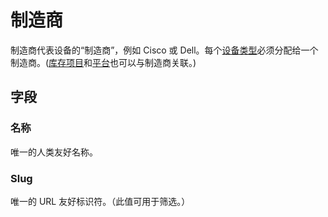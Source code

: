 # 制造商

制造商代表设备的“制造商”，例如 Cisco 或 Dell。每个[设备类型](./devicetype.md)必须分配给一个制造商。([库存项目](./inventoryitem.md)和[平台](./platform.md)也可以与制造商关联。)

## 字段

### 名称

唯一的人类友好名称。

### Slug

唯一的 URL 友好标识符。（此值可用于筛选。）
